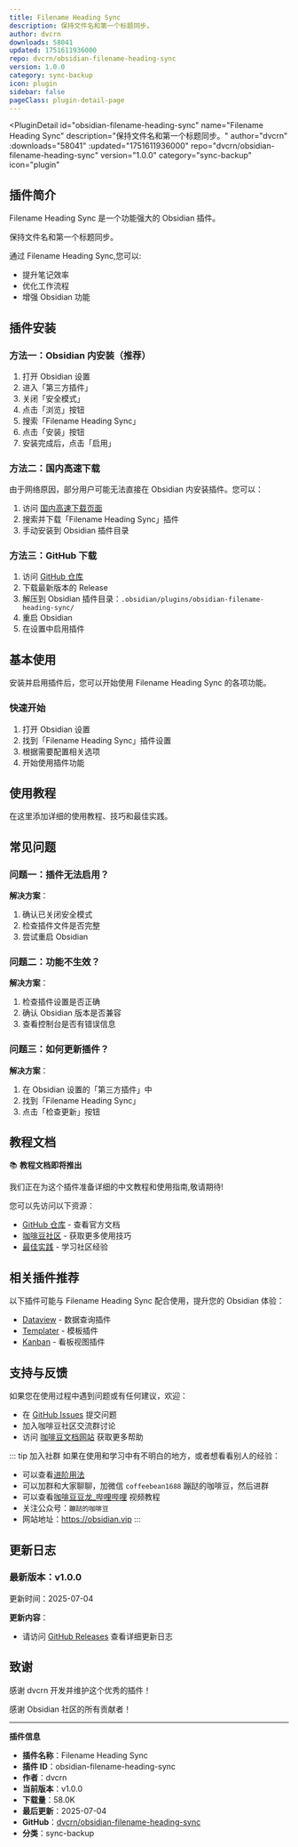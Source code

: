 ```yaml
---
title: Filename Heading Sync
description: 保持文件名和第一个标题同步。
author: dvcrn
downloads: 58041
updated: 1751611936000
repo: dvcrn/obsidian-filename-heading-sync
version: 1.0.0
category: sync-backup
icon: plugin
sidebar: false
pageClass: plugin-detail-page
---
```


<PluginDetail
  id="obsidian-filename-heading-sync"
  name="Filename Heading Sync"
  description="保持文件名和第一个标题同步。"
  author="dvcrn"
  :downloads="58041"
  :updated="1751611936000"
  repo="dvcrn/obsidian-filename-heading-sync"
  version="1.0.0"
  category="sync-backup"
  icon="plugin"
>

<!-- AUTO_GENERATED_START -->
## 插件简介

Filename Heading Sync 是一个功能强大的 Obsidian 插件。

保持文件名和第一个标题同步。

通过 Filename Heading Sync,您可以:

- 提升笔记效率
- 优化工作流程
- 增强 Obsidian 功能

<!-- AUTO_GENERATED_END -->

<!-- AUTO_GENERATED_START -->
## 插件安装

### 方法一：Obsidian 内安装（推荐）

1. 打开 Obsidian 设置
2. 进入「第三方插件」
3. 关闭「安全模式」
4. 点击「浏览」按钮
5. 搜索「Filename Heading Sync」
6. 点击「安装」按钮
7. 安装完成后，点击「启用」

### 方法二：国内高速下载

由于网络原因，部分用户可能无法直接在 Obsidian 内安装插件。您可以：

1. 访问 [国内高速下载页面](/zh/documentation/obsidian-plugins-download.html)
2. 搜索并下载「Filename Heading Sync」插件
3. 手动安装到 Obsidian 插件目录

### 方法三：GitHub 下载

1. 访问 [GitHub 仓库](https://github.com/dvcrn/obsidian-filename-heading-sync)
2. 下载最新版本的 Release
3. 解压到 Obsidian 插件目录：`.obsidian/plugins/obsidian-filename-heading-sync/`
4. 重启 Obsidian
5. 在设置中启用插件

## 基本使用

安装并启用插件后，您可以开始使用 Filename Heading Sync 的各项功能。

### 快速开始

1. 打开 Obsidian 设置
2. 找到「Filename Heading Sync」插件设置
3. 根据需要配置相关选项
4. 开始使用插件功能

<!-- AUTO_GENERATED_END -->

<!-- CUSTOM_CONTENT_START:tutorial -->
## 使用教程

在这里添加详细的使用教程、技巧和最佳实践。

<!-- CUSTOM_CONTENT_END:tutorial -->

<!-- SHARED_CONTENT_START -->
## 常见问题

### 问题一：插件无法启用？

**解决方案**：
1. 确认已关闭安全模式
2. 检查插件文件是否完整
3. 尝试重启 Obsidian

### 问题二：功能不生效？

**解决方案**：
1. 检查插件设置是否正确
2. 确认 Obsidian 版本是否兼容
3. 查看控制台是否有错误信息

### 问题三：如何更新插件？

**解决方案**：
1. 在 Obsidian 设置的「第三方插件」中
2. 找到「Filename Heading Sync」
3. 点击「检查更新」按钮

## 教程文档

📚 **教程文档即将推出**

我们正在为这个插件准备详细的中文教程和使用指南,敬请期待!

您可以先访问以下资源：
- [GitHub 仓库](https://github.com/dvcrn/obsidian-filename-heading-sync) - 查看官方文档
- [咖啡豆社区](/zh/bases/) - 获取更多使用技巧
- [最佳实践](/zh/best-practices/) - 学习社区经验

## 相关插件推荐

以下插件可能与 Filename Heading Sync 配合使用，提升您的 Obsidian 体验：

- [Dataview](/zh/plugins/dataview.html) - 数据查询插件
- [Templater](/zh/plugins/templater-obsidian.html) - 模板插件
- [Kanban](/zh/plugins/obsidian-kanban.html) - 看板视图插件

## 支持与反馈

如果您在使用过程中遇到问题或有任何建议，欢迎：

- 在 [GitHub Issues](https://github.com/dvcrn/obsidian-filename-heading-sync/issues) 提交问题
- 加入咖啡豆社区交流群讨论
- 访问 [咖啡豆文档网站](https://obsidian.vip) 获取更多帮助

::: tip 加入社群
如果在使用和学习中有不明白的地方，或者想看看别人的经验：
- 可以查看[进阶用法](/zh/advanced)
- 可以加群和大家聊聊，加微信 `coffeebean1688` 蹦跶的咖啡豆，然后进群
- 可以查看[咖啡豆豆龙_哔哩哔哩](https://space.bilibili.com/618777356) 视频教程
- 关注公众号：`蹦跶的咖啡豆`
- 网站地址：https://obsidian.vip
:::
<!-- SHARED_CONTENT_END -->

<!-- AUTO_GENERATED_START -->
## 更新日志

### 最新版本：v1.0.0

更新时间：2025-07-04

**更新内容**：
- 请访问 [GitHub Releases](https://github.com/dvcrn/obsidian-filename-heading-sync/releases) 查看详细更新日志

## 致谢

感谢 dvcrn 开发并维护这个优秀的插件！

感谢 Obsidian 社区的所有贡献者！

---

**插件信息**
- **插件名称**：Filename Heading Sync
- **插件 ID**：obsidian-filename-heading-sync
- **作者**：dvcrn
- **当前版本**：v1.0.0
- **下载量**：58.0K
- **最后更新**：2025-07-04
- **GitHub**：[dvcrn/obsidian-filename-heading-sync](https://github.com/dvcrn/obsidian-filename-heading-sync)
- **分类**：sync-backup
<!-- AUTO_GENERATED_END -->

</PluginDetail>

